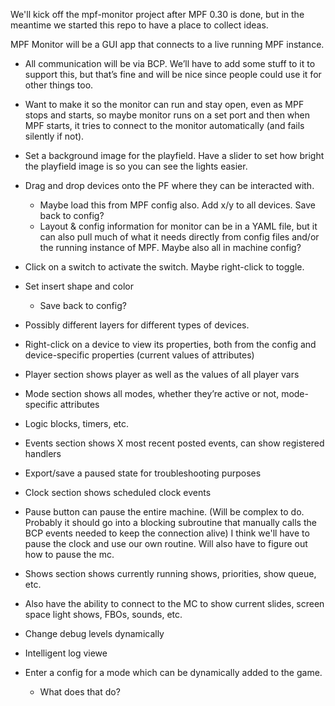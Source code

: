 We'll kick off the mpf-monitor project after MPF 0.30 is done, but in the meantime we started this repo to have a place
to collect ideas.

MPF Monitor will be a GUI app that connects to a live running MPF instance.

* All communication will be via BCP. We’ll have to add some stuff to it to support this, but that’s fine and will be nice since people could use it for other things too.
* Want to make it so the monitor can run and stay open, even as MPF stops and starts, so maybe monitor runs on a set port and then when MPF starts, it tries to connect to the monitor automatically (and fails silently if not).
* Set a background image for the playfield. Have a slider to set how bright the playfield image is so you can see the lights easier.

* Drag and drop devices onto the PF where they can be interacted with.
  * Maybe load this from MPF config also. Add x/y to all devices. Save back to config?
  * Layout & config information for monitor can be in a YAML file, but it can also pull much of what it needs directly from config files and/or the running instance of MPF. Maybe also all in machine config?
* Click on a switch to activate the switch. Maybe right-click to toggle.
* Set insert shape and color
  * Save back to config?
  
* Possibly different layers for different types of devices.  
  
* Right-click on a device to view its properties, both from the config and device-specific properties (current values of attributes)
* Player section shows player as well as the values of all player vars
* Mode section shows all modes, whether they’re active or not, mode-specific attributes
* Logic blocks, timers, etc.
* Events section shows X most recent posted events, can show registered handlers
* Export/save a paused state for troubleshooting purposes
* Clock section shows scheduled clock events
* Pause button can pause the entire machine. (Will be complex to do. Probably it should go into a blocking subroutine that manually calls the BCP events needed to keep the connection alive) I think we'll have to pause the clock and use our own routine. Will also have to figure out how to pause the mc.
* Shows section shows currently running shows, priorities, show queue, etc.
* Also have the ability to connect to the MC to show current slides, screen space light shows, FBOs, sounds, etc.
* Change debug levels dynamically
* Intelligent log viewe
* Enter a config for a mode which can be dynamically added to the game.
  * What does that do?

